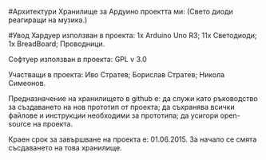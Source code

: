 #Архитектури
Хранилище за Ардуино проектта ми: (Свето диоди реагиращи на музика.)

#Увод
Хардуер използван в проекта: 1x Arduino Uno R3; 11x Светодиоди; 1x BreadBoard; Проводници.

Софтуер използван в проекта: GPL v 3.0 

Участващи в проекта:
Иво Стратев; Борислав Стратев; Никола Симеонов.

Предназначение на хранилището в github е:
да служи като ръководство за създаването на нов прототип от проекта; да съхранява всички файлове и инструкции необходими за прототипа; да усигори open-source на проекта.

Краен срок за завършване на проекта е: 01.06.2015.
За начало се смята съсдаването на това хранилище.
